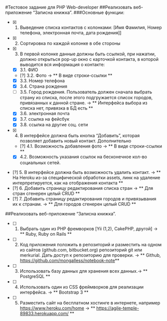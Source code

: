 #Тестовое задание для PHP Web-developer
##Реализовать веб-приложение “Записна книжка”.
###Основные функции:
- [x] 1. Выведение списка контактов с колонками: [Имя Фамилия, Номер телефона, электронная почта, дата рождения]]
- [x] 2. Сортировка по каждой колонке в обе стороны
- [x] 3. В первой колонке данные должны быть ссылкой, при нажатии, должно открыться pop-up окно с карточкой контакта, в которой выводится вся информация о контакте:
    - [x] 3.1. ФИО
    - [?] 3.2. Фото -> ** В виде строки-ссылки **
    - [x] 3.3. Номер телефона
    - [x] 3.4. Страна рождения
    - [ ] 3.5. Город рождения. Пользователь должен сначала выбрать страну из списка, после этого подгружается список городов, привязанных к данной стране. -> ** Интерфейса выбора из списка нет, привязка в БД есть **
    - [x] 3.6. электронная почта
    - [x] 3.7. ссылка на фейсбук
    - [x] 3.8. ссылка на другие соц. сети
- [x] 4. В интерфейсе должна быть кнопка “Добавить”, которая позволяет добавить новый контакт. Дополнительно
    - [?] 4.1. Возможность добавления фото -> ** В виде строки-ссылки **
    - [x] 4.2. Возможность указания ссылок на бесконечное кол-во социальных сетей.
- [?] 5. В интерфейсе должна быть возможность удалить контакт. -> ** На Heroku из-за специфической обработки assets, линк на удаление интерпретируется, как на отображения контакта **
- [?] 6. Добавить страницу редактирования списка стран -> ** Для стран сгенерен целый CRUD **
- [?] 7. Добавить страницу редактирования городов и привязывания их к странам. -> ** Для городов сгенерен целый CRUD **


##Реализовать веб-приложение “Записна книжка”.
- [ ] 1. Выбрать один из PHP фремворков [Yii (1,2), CakePHP, другой] -> ** Ruby, Ruby on Rails **
- [ ] 2. Код приложения положить в репозиторий и разместить на одном из сайтов (github.com, bitbucket.org) репозиторий git или merkurial. Дать доступ к репозиторию для проверки. -> ** Github, https://github.com/mongalless/notebook-note**
- [ ] 3. Использовать базу данных для хранения всех данных.-> ** PostgreSQL **
- [ ] 4. Использовать один из CSS фреймворков для реализации интерфейса. -> ** Bootstrap 3 **
- [ ] 5. Разместить сайт на бесплатном хостинге в интернете, например https://www.heroku.com/home -> ** https://agile-temple-89833.herokuapp.com/ **
